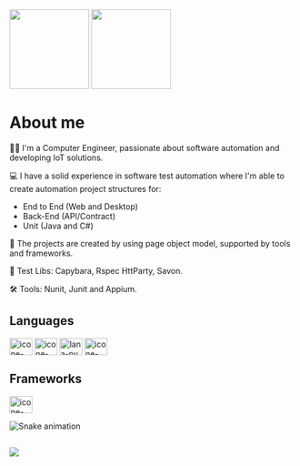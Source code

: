 <div>
  <a href="https://github.com/DavidBrandao"></a>
  <img height="140em" src="https://github-readme-stats.vercel.app/api?username=DavidBrandao&show_icons=true&theme=merko&include_all_commits=true&count_private=true" />
  <img height="140em" src="https://github-readme-stats.vercel.app/api/top-langs/?username=DavidBrandao&layout=compact&langs_count=16&theme=merko" />
</div>
<p></p>

<!--<img align="right" alt="#" src="#" width="250px" />--> 

# About me
  
🧑‍💻 I'm a Computer Engineer, passionate about software automation and developing IoT solutions.

💻 I have a solid experience in software test automation where I'm able to create automation project structures for:
  - End to End (Web and Desktop) 
  - Back-End (API/Contract)
  - Unit (Java and C#)

📑 The projects are created by using page object model, supported by tools and 
frameworks.

📁 Test Libs: Capybara, Rspec HttParty, Savon.

🛠 Tools: Nunit, Junit and Appium.
  
<h2>Languages</h2>

<div style="display: inline_block">
  <img align="center" alt="icone-java" height="30" width="40" src="https://cdn.jsdelivr.net/gh/devicons/devicon/icons/java/java-original.svg" />
  <img align="center" alt="icone-c#" height="30" width="40" src="https://cdn.jsdelivr.net/gh/devicons/devicon/icons/csharp/csharp-original.svg" />
  <img align="center" alt="lana-py" height="30" width="40" src="https://cdn.jsdelivr.net/gh/devicons/devicon/icons/python/python-original.svg" />
  <img align="center" alt="icone-ruby" height="30" width="40" src="https://cdn.jsdelivr.net/gh/devicons/devicon/icons/ruby/ruby-plain.svg" />
<div>
  
<h2>Frameworks</h2>
  
<div>
  <img align="center" alt="icone-java" height="30" width="40" src="https://cdn.jsdelivr.net/gh/devicons/devicon/icons/cucumber/cucumber-plain.svg" />    
</div>

![Snake animation](https://github.com/alanavscls/alanavscls/blob/output/github-contribution-grid-snake.svg)

  
 ##
  
<div>
    <a href="https://www.linkedin.com/in/dav-ferreira/" target="_blank"><img src="https://img.shields.io/badge/LinkedIn-0077B5?style=for-the-badge&logo=linkedin&logoColor=white" target="_blank" /></a>
</div>





